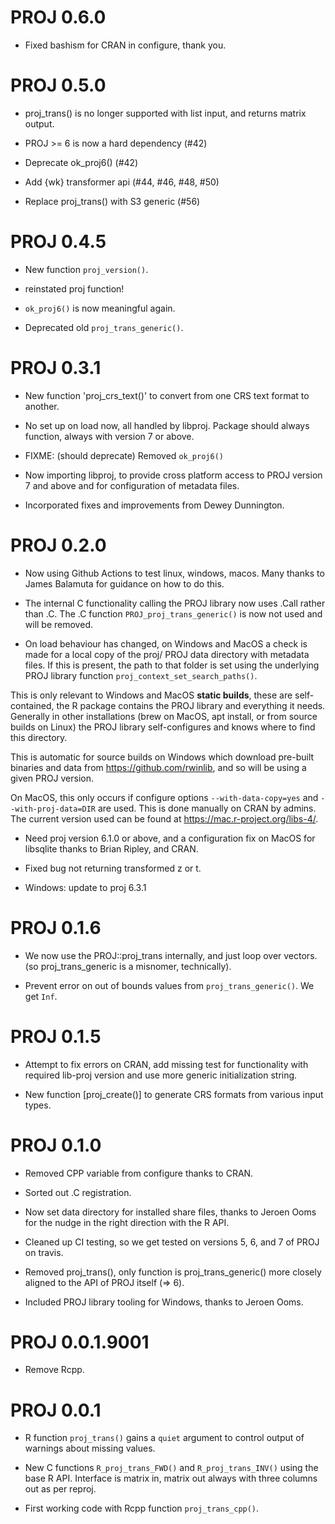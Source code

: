 # PROJ 0.6.0

* Fixed bashism for CRAN in configure, thank you. 

# PROJ 0.5.0

* proj_trans() is no longer supported with list input, and returns matrix output. 

* PROJ >= 6 is now a hard dependency (#42)

* Deprecate ok_proj6() (#42)

* Add {wk} transformer api (#44, #46, #48, #50)

* Replace proj_trans() with S3 generic (#56)

# PROJ 0.4.5

* New function `proj_version()`.

* reinstated proj function!

* `ok_proj6()` is now meaningful again.

* Deprecated old `proj_trans_generic()`.

# PROJ 0.3.1

* New function 'proj_crs_text()' to convert from one CRS text format to another.

* No set up on load now, all handled by libproj. Package should always function,
always with version 7 or above.

* FIXME:  (should deprecate) Removed `ok_proj6()`

* Now importing libproj, to provide cross platform access to PROJ version 7 and above and for
 configuration of metadata files.

* Incorporated fixes and improvements from Dewey Dunnington.


# PROJ 0.2.0

* Now using Github Actions to test linux, windows, macos. Many thanks to James Balamuta for guidance on how to do this.

* The internal C functionality calling the PROJ library now uses .Call rather than .C. The .C function
 `PROJ_proj_trans_generic()` is now not used and will be removed.

* On load behaviour has changed, on Windows and MacOS a check is made for a local copy of the proj/
 PROJ data directory with metadata files. If this is present, the path to that folder is set using the
 underlying PROJ library function `proj_context_set_search_paths()`.

 This is only relevant to Windows and MacOS **static builds**, these are self-contained, the R package contains the
 PROJ library and everything it needs. Generally in other installations (brew on MacOS, apt install, or from source builds
 on Linux) the PROJ library self-configures and knows where to find this directory.

 This is automatic for source builds on Windows which download pre-built binaries and data from https://github.com/rwinlib, and
 so will be using a given PROJ version.

 On MacOS, this only occurs if configure options `--with-data-copy=yes` and `--with-proj-data=DIR` are used. This
 is done manually on CRAN by admins. The current version used can be found at https://mac.r-project.org/libs-4/.

* Need proj version 6.1.0 or above, and a configuration fix on MacOS for libsqlite thanks to Brian Ripley, and CRAN.

* Fixed bug not returning transformed z or t.

* Windows: update to proj 6.3.1

# PROJ 0.1.6

* We now use the PROJ::proj_trans internally, and just loop over vectors.
(so proj_trans_generic is a misnomer, technically).

* Prevent error on out of bounds values from `proj_trans_generic()`. We get `Inf`.

# PROJ 0.1.5

* Attempt to fix errors on CRAN, add missing test for functionality
 with required lib-proj version and use more generic initialization string.

* New function [proj_create()] to generate CRS formats from various input types.

# PROJ 0.1.0

* Removed CPP variable from configure thanks to CRAN.

* Sorted out .C registration.

* Now set data directory for installed share files, thanks to Jeroen Ooms for the nudge in the right
 direction with the R API.

* Cleaned up CI testing, so we get tested on versions 5, 6, and 7 of PROJ on travis.

* Removed proj_trans(), only function is proj_trans_generic() more closely aligned to the
 API of PROJ itself (=> 6).

* Included PROJ library tooling for Windows, thanks to Jeroen Ooms.

# PROJ 0.0.1.9001

* Remove Rcpp.

# PROJ 0.0.1

* R function `proj_trans()` gains a `quiet` argument to control output of warnings about missing
 values.

* New C functions `R_proj_trans_FWD()` and `R_proj_trans_INV()` using the base R API. Interface is matrix in, matrix out always with three columns out as per reproj.

* First working code with Rcpp function `proj_trans_cpp()`.
